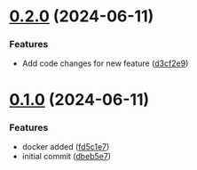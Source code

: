 # [0.2.0](https://github.com/manthanank/learn-nodejs/compare/v0.1.0...v0.2.0) (2024-06-11)


### Features

* Add code changes for new feature ([d3cf2e9](https://github.com/manthanank/learn-nodejs/commit/d3cf2e94ceb8e897b7a44ce6941662b800e20f79))



# [0.1.0](https://github.com/manthanank/learn-nodejs/compare/dbeb5e73496d5e54a3664269d0e06e5ad1ac2565...v0.1.0) (2024-06-11)


### Features

* docker added ([fd5c1e7](https://github.com/manthanank/learn-nodejs/commit/fd5c1e7884fd3930142252ad816d0808fa6ac038))
* initial commit ([dbeb5e7](https://github.com/manthanank/learn-nodejs/commit/dbeb5e73496d5e54a3664269d0e06e5ad1ac2565))



